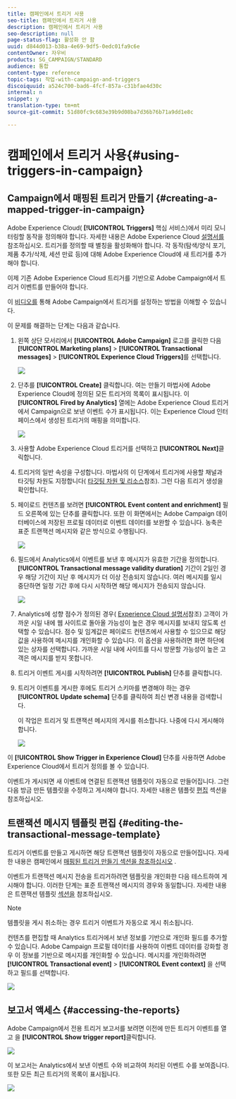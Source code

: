 ```yaml
---
title: 캠페인에서 트리거 사용
seo-title: 캠페인에서 트리거 사용
description: 캠페인에서 트리거 사용
seo-description: null
page-status-flag: 활성화 안 함
uuid: d844d013-b38a-4e69-9df5-0edc01fa9c6e
contentOwner: 자우비
products: SG_CAMPAIGN/STANDARD
audience: 통합
content-type: reference
topic-tags: 작업-with-campaign-and-triggers
discoiquuid: a524c700-bad6-4fcf-857a-c31bfae4d30c
internal: n
snippet: y
translation-type: tm+mt
source-git-commit: 51d80fc9c683e39b9d08ba7d36b76b71a9dd1e8c

---
```



# 캠페인에서 트리거 사용{#using-triggers-in-campaign}

## Campaign에서 매핑된 트리거 만들기 {#creating-a-mapped-trigger-in-campaign}

Adobe Experience Cloud( **[!UICONTROL Triggers]** 핵심 서비스)에서 미리 모니터링할 동작을 정의해야 합니다. 자세한 내용은 Adobe Experience Cloud [설명서를](https://marketing.adobe.com/resources/help/en_US/mcloud/triggers.html)참조하십시오. 트리거를 정의할 때 별칭을 활성화해야 합니다. 각 동작(탐색/양식 포기, 제품 추가/삭제, 세션 만료 등)에 대해 Adobe Experience Cloud에 새 트리거를 추가해야 합니다.

이제 기존 Adobe Experience Cloud 트리거를 기반으로 Adobe Campaign에서 트리거 이벤트를 만들어야 합니다.

이 [비디오를](https://helpx.adobe.com/marketing-cloud/how-to/email-marketing.html#step-two) 통해 Adobe Campaign에서 트리거를 설정하는 방법을 이해할 수 있습니다.

이 문제를 해결하는 단계는 다음과 같습니다.

1. 왼쪽 상단 모서리에서 **[!UICONTROL Adobe Campaign]** 로고를 클릭한 다음 **[!UICONTROL Marketing plans]** &gt; **[!UICONTROL Transactional messages]** &gt; **[!UICONTROL Experience Cloud Triggers]**&#x200B;를 선택합니다.

   ![](assets/remarketing_1.png)

1. 단추를 **[!UICONTROL Create]** 클릭합니다. 여는 만들기 마법사에 Adobe Experience Cloud에 정의된 모든 트리거의 목록이 표시됩니다. 이 **[!UICONTROL Fired by Analytics]** 열에는 Adobe Experience Cloud 트리거에서 Campaign으로 보낸 이벤트 수가 표시됩니다. 이는 Experience Cloud 인터페이스에서 생성된 트리거의 매핑을 의미합니다.

   ![](assets/remarketing_2.png)

1. 사용할 Adobe Experience Cloud 트리거를 선택하고 **[!UICONTROL Next]**&#x200B;클릭합니다.
1. 트리거의 일반 속성을 구성합니다. 마법사의 이 단계에서 트리거에 사용할 채널과 타깃팅 차원도 지정합니다( [타깃팅 차원 및 리소스](../../automating/using/query.md#targeting-dimensions-and-resources)참조). 그런 다음 트리거 생성을 확인합니다.
1. 페이로드 컨텐츠를 보려면 **[!UICONTROL Event content and enrichment]** 필드 오른쪽에 있는 단추를 클릭합니다. 또한 이 화면에서는 Adobe Campaign 데이터베이스에 저장된 프로필 데이터로 이벤트 데이터를 보완할 수 있습니다. 농축은 표준 트랜잭션 메시지와 같은 방식으로 수행됩니다.

   ![](assets/remarketing_3.png)

1. 필드에서 Analytics에서 이벤트를 보낸 후 메시지가 유효한 기간을 정의합니다. **[!UICONTROL Transactional message validity duration]** 기간이 2일인 경우 해당 기간이 지난 후 메시지가 더 이상 전송되지 않습니다. 여러 메시지를 일시 중단하면 일정 기간 후에 다시 시작하면 해당 메시지가 전송되지 않습니다.

   ![](assets/remarketing_4.png)

1. Analytics에 성향 점수가 정의된 경우( [Experience Cloud 설명서](https://marketing.adobe.com/resources/help/en_US/insight/client/c_visitor_propensity.html)참조) 고객이 가까운 시일 내에 웹 사이트로 돌아올 가능성이 높은 경우 메시지를 보내지 않도록 선택할 수 있습니다. 점수 및 임계값은 페이로드 컨텐츠에서 사용할 수 있으므로 해당 값을 사용하여 메시지를 개인화할 수 있습니다. 이 옵션을 사용하려면 화면 하단에 있는 상자를 선택합니다. 가까운 시일 내에 사이트를 다시 방문할 가능성이 높은 고객은 메시지를 받지 못합니다.
1. 트리거 이벤트 게시를 시작하려면 **[!UICONTROL Publish]** 단추를 클릭합니다.
1. 트리거 이벤트를 게시한 후에도 트리거 스키마를 변경해야 하는 경우 **[!UICONTROL Update schema]** 단추를 클릭하여 최신 변경 내용을 검색합니다.

   이 작업은 트리거 및 트랜잭션 메시지의 게시를 취소합니다. 나중에 다시 게시해야 합니다.

   ![](assets/remarketing_11.png)

이 **[!UICONTROL Show Trigger in Experience Cloud]** 단추를 사용하면 Adobe Experience Cloud에서 트리거 정의를 볼 수 있습니다.

이벤트가 게시되면 새 이벤트에 연결된 트랜잭션 템플릿이 자동으로 만들어집니다. 그런 다음 방금 만든 템플릿을 수정하고 게시해야 합니다. 자세한 내용은 템플릿 [편집](../../start/using/about-templates.md) 섹션을 참조하십시오.

## 트랜잭션 메시지 템플릿 편집 {#editing-the-transactional-message-template}

트리거 이벤트를 만들고 게시하면 해당 트랜잭션 템플릿이 자동으로 만들어집니다. 자세한 내용은 캠페인에서 [매핑된 트리거 만들기 섹션을 참조하십시오](#creating-a-mapped-trigger-in-campaign) .

이벤트가 트랜잭션 메시지 전송을 트리거하려면 템플릿을 개인화한 다음 테스트하여 게시해야 합니다. 이러한 단계는 표준 트랜잭션 메시지의 경우와 동일합니다. 자세한 내용은 트랜잭션 템플릿 [섹션을](../../channels/using/event-transactional-messages.md#personalizing-a-transactional-message) 참조하십시오.

>[!NOTE]
>
>템플릿을 게시 취소하는 경우 트리거 이벤트가 자동으로 게시 취소됩니다.

컨텐츠를 편집할 때 Analytics 트리거에서 보낸 정보를 기반으로 개인화 필드를 추가할 수 있습니다. Adobe Campaign 프로필 데이터를 사용하여 이벤트 데이터를 강화할 경우 이 정보를 기반으로 메시지를 개인화할 수 있습니다. 메시지를 개인화하려면 **[!UICONTROL Transactional event]** &gt; **[!UICONTROL Event context]** 을 선택하고 필드를 선택합니다.

![](assets/remarketing_8.png)

## 보고서 액세스 {#accessing-the-reports}

Adobe Campaign에서 전용 트리거 보고서를 보려면 이전에 만든 트리거 이벤트를 열고 을 **[!UICONTROL Show trigger report]**&#x200B;클릭합니다.

![](assets/remarketing_9.png)

이 보고서는 Analytics에서 보낸 이벤트 수와 비교하여 처리된 이벤트 수를 보여줍니다. 또한 모든 최근 트리거의 목록이 표시됩니다.

![](assets/trigger_uc_browse_14.png)

